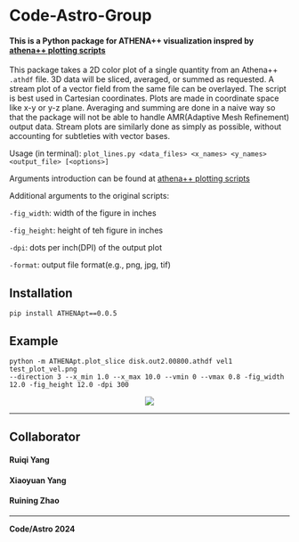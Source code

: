 # Code-Astro-Group
#### This is a Python package for ATHENA++ visualization inspred by <a href="https://github.com/PrincetonUniversity/athena/wiki/Plotting-Scripts#plot_slicepy">athena++ plotting scripts</a>
This package takes a 2D color plot of a single quantity from an Athena++ `.athdf` file. 3D data will be sliced, averaged, or summed as requested. A stream plot of a vector field from the same file can be overlayed. The script is best used in Cartesian coordinates. Plots are made in coordinate space like x-y or y-z plane. Averaging and summing are done in a naive way so that the package will not be able to handle AMR(Adaptive Mesh Refinement) output data. Stream plots are similarly done as simply as possible, without accounting for subtleties with vector bases. 

Usage (in terminal): `plot_lines.py <data_files> <x_names> <y_names> <output_file> [<options>]`

Arguments introduction can be found at <a href="https://github.com/PrincetonUniversity/athena/wiki/Plotting-Scripts#plot_slicepy">athena++ plotting scripts</a>

Additional arguments to the original scripts:

`-fig_width`: width of the figure in inches

`-fig_height`: height of teh figure in inches

`-dpi`: dots per inch(DPI) of the output plot

`-format`: output file format(e.g., png, jpg, tif)

## Installation
```
pip install ATHENApt==0.0.5
```

## Example
```
python -m ATHENApt.plot_slice disk.out2.00800.athdf vel1 test_plot_vel.png
--direction 3 --x_min 1.0 --x_max 10.0 --vmin 0 --vmax 0.8 -fig_width 12.0 -fig_height 12.0 -dpi 300
```
<div align="center">
  <img src="tst/test_out.png">
</div>


---------------------------------
## Collaborator
#### Ruiqi Yang
#### Xiaoyuan Yang
#### Ruining Zhao
---------------------------------
**Code/Astro 2024**
